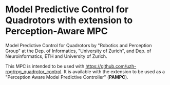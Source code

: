 # Model Predictive Control for Quadrotors with extension to Perception-Aware MPC
Model Predictive Control for Quadrotors by "Robotics and Perception Group" at the Dep. of Informatics, "University of Zurich", and Dep. of Neuroinformatics, ETH and University of Zurich.

This MPC is intended to be used with https://github.com/uzh-rpg/rpg_quadrotor_control.
It is available with the extension to be used as a "Perception Aware Model Predictive Controller" (**PAMPC**).
